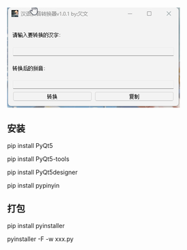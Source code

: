 ![使用方法](https://github.com/fktoday/images/blob/859f679923d438205d84e809c859d52b4574b98b/pinyin.gif)

## 安装

pip install PyQt5

pip install PyQt5-tools

pip install PyQt5designer

pip install pypinyin

## 打包

pip install pyinstaller

pyinstaller -F -w xxx.py